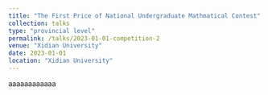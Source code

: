 ```yaml
---
title: "The First Price of National Undergraduate Mathmatical Contest"
collection: talks
type: "provincial level"
permalink: /talks/2023-01-01-competition-2
venue: "Xidian University"
date: 2023-01-01
location: "Xidian University"
---
```


<!-- I participated in the 2022 years National Undergraduate Mathmatical Contest, and finally was awarded as [the First Price](/images/competition_2.jpg). -->
aaaaaaaaaaaa